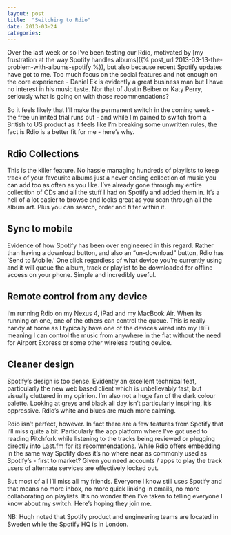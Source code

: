 ```yaml
---
layout: post
title:  "Switching to Rdio"
date: 2013-03-24
categories:
---
```

Over the last week or so I’ve been testing our Rdio, motivated by [my frustration at the way Spotify handles albums]({% post_url 2013-03-13-the-problem-with-albums-spotify %}), but also because recent Spotify updates have got to me. Too much focus on the social features and not enough on the core experience - Daniel Ek is evidently a great business man but I have no interest in his music taste. Nor that of Justin Beiber or Katy Perry, seriously what is going on with those recommendations?

So it feels likely that I’ll make the permanent switch in the coming week - the free unlimited trial runs out - and while I’m pained to switch from a British to US product as it feels like I’m breaking some unwritten rules, the fact is Rdio is a better fit for me - here’s why.

## Rdio Collections

This is the killer feature. No hassle managing hundreds of playlists to keep track of your favourite albums just a never ending collection of music you can add too as often as you like. I’ve already gone through my entire collection of CDs and all the stuff I had on Spotify and added them in. It’s a hell of a lot easier to browse and looks great as you scan through all the album art. Plus you can search, order and filter within it.

## Sync to mobile

Evidence of how Spotify has been over engineered in this regard. Rather than having a download button, and also an “un-download” button, Rdio has ‘Send to Mobile.’ One click regardless of what device you’re currently using and it will queue the album, track or playlist to be downloaded for offline access on your phone. Simple and incredibly useful.

## Remote control from any device

I’m running Rdio on my Nexus 4, iPad and my MacBook Air. When its running on one, one of the others can control the queue. This is really handy at home as I typically have one of the devices wired into my HiFi meaning I can control the music from anywhere in the flat without the need for Airport Express or some other wireless routing device.

## Cleaner design

Spotify’s design is too dense. Evidently an excellent technical feat, particularly the new web based client which is unbelievably fast, but visually cluttered in my opinion. I’m also not a huge fan of the dark colour palette. Looking at greys and black all day isn’t particularly inspiring, it’s oppressive. Rdio’s white and blues are much more calming.

Rdio isn’t perfect, however. In fact there are a few features from Spotify that I’ll miss quite a bit. Particularly the app platform where I’ve got used to reading Pitchfork while listening to the tracks being reviewed or plugging directly into Last.fm for its recommendations. While Rdio offers embedding in the same way Spotify does it’s no where near as commonly used as Spotify’s - first to market? Given you need accounts / apps to play the track users of alternate services are effectively locked out.

But most of all I’ll miss all my friends. Everyone I know still uses Spotify and that means no more inbox, no more quick linking in emails, no more collaborating on playlists. It’s no wonder then I’ve taken to telling everyone I know about my switch. Here’s hoping they join me.

NB: Hugh noted that Spotify product and engineering teams are located in Sweden while the Spotify HQ is in London.
